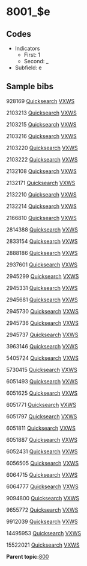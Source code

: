 # 8001\_$e

## Codes

-   Indicators
    -   First: 1
    -   Second: \_
-   Subfield: e

## Sample bibs

928169 [Quicksearch](https://search.library.yale.edu/catalog/928169) [VXWS](http://prodorbis.library.yale.edu:7014/vxws/GetHoldingsService?bibId=928169)

2103213 [Quicksearch](https://search.library.yale.edu/catalog/2103213) [VXWS](http://prodorbis.library.yale.edu:7014/vxws/GetHoldingsService?bibId=2103213)

2103215 [Quicksearch](https://search.library.yale.edu/catalog/2103215) [VXWS](http://prodorbis.library.yale.edu:7014/vxws/GetHoldingsService?bibId=2103215)

2103216 [Quicksearch](https://search.library.yale.edu/catalog/2103216) [VXWS](http://prodorbis.library.yale.edu:7014/vxws/GetHoldingsService?bibId=2103216)

2103220 [Quicksearch](https://search.library.yale.edu/catalog/2103220) [VXWS](http://prodorbis.library.yale.edu:7014/vxws/GetHoldingsService?bibId=2103220)

2103222 [Quicksearch](https://search.library.yale.edu/catalog/2103222) [VXWS](http://prodorbis.library.yale.edu:7014/vxws/GetHoldingsService?bibId=2103222)

2132108 [Quicksearch](https://search.library.yale.edu/catalog/2132108) [VXWS](http://prodorbis.library.yale.edu:7014/vxws/GetHoldingsService?bibId=2132108)

2132171 [Quicksearch](https://search.library.yale.edu/catalog/2132171) [VXWS](http://prodorbis.library.yale.edu:7014/vxws/GetHoldingsService?bibId=2132171)

2132210 [Quicksearch](https://search.library.yale.edu/catalog/2132210) [VXWS](http://prodorbis.library.yale.edu:7014/vxws/GetHoldingsService?bibId=2132210)

2132214 [Quicksearch](https://search.library.yale.edu/catalog/2132214) [VXWS](http://prodorbis.library.yale.edu:7014/vxws/GetHoldingsService?bibId=2132214)

2166810 [Quicksearch](https://search.library.yale.edu/catalog/2166810) [VXWS](http://prodorbis.library.yale.edu:7014/vxws/GetHoldingsService?bibId=2166810)

2814388 [Quicksearch](https://search.library.yale.edu/catalog/2814388) [VXWS](http://prodorbis.library.yale.edu:7014/vxws/GetHoldingsService?bibId=2814388)

2833154 [Quicksearch](https://search.library.yale.edu/catalog/2833154) [VXWS](http://prodorbis.library.yale.edu:7014/vxws/GetHoldingsService?bibId=2833154)

2888186 [Quicksearch](https://search.library.yale.edu/catalog/2888186) [VXWS](http://prodorbis.library.yale.edu:7014/vxws/GetHoldingsService?bibId=2888186)

2937601 [Quicksearch](https://search.library.yale.edu/catalog/2937601) [VXWS](http://prodorbis.library.yale.edu:7014/vxws/GetHoldingsService?bibId=2937601)

2945299 [Quicksearch](https://search.library.yale.edu/catalog/2945299) [VXWS](http://prodorbis.library.yale.edu:7014/vxws/GetHoldingsService?bibId=2945299)

2945331 [Quicksearch](https://search.library.yale.edu/catalog/2945331) [VXWS](http://prodorbis.library.yale.edu:7014/vxws/GetHoldingsService?bibId=2945331)

2945681 [Quicksearch](https://search.library.yale.edu/catalog/2945681) [VXWS](http://prodorbis.library.yale.edu:7014/vxws/GetHoldingsService?bibId=2945681)

2945730 [Quicksearch](https://search.library.yale.edu/catalog/2945730) [VXWS](http://prodorbis.library.yale.edu:7014/vxws/GetHoldingsService?bibId=2945730)

2945736 [Quicksearch](https://search.library.yale.edu/catalog/2945736) [VXWS](http://prodorbis.library.yale.edu:7014/vxws/GetHoldingsService?bibId=2945736)

2945737 [Quicksearch](https://search.library.yale.edu/catalog/2945737) [VXWS](http://prodorbis.library.yale.edu:7014/vxws/GetHoldingsService?bibId=2945737)

3963146 [Quicksearch](https://search.library.yale.edu/catalog/3963146) [VXWS](http://prodorbis.library.yale.edu:7014/vxws/GetHoldingsService?bibId=3963146)

5405724 [Quicksearch](https://search.library.yale.edu/catalog/5405724) [VXWS](http://prodorbis.library.yale.edu:7014/vxws/GetHoldingsService?bibId=5405724)

5730415 [Quicksearch](https://search.library.yale.edu/catalog/5730415) [VXWS](http://prodorbis.library.yale.edu:7014/vxws/GetHoldingsService?bibId=5730415)

6051493 [Quicksearch](https://search.library.yale.edu/catalog/6051493) [VXWS](http://prodorbis.library.yale.edu:7014/vxws/GetHoldingsService?bibId=6051493)

6051625 [Quicksearch](https://search.library.yale.edu/catalog/6051625) [VXWS](http://prodorbis.library.yale.edu:7014/vxws/GetHoldingsService?bibId=6051625)

6051771 [Quicksearch](https://search.library.yale.edu/catalog/6051771) [VXWS](http://prodorbis.library.yale.edu:7014/vxws/GetHoldingsService?bibId=6051771)

6051797 [Quicksearch](https://search.library.yale.edu/catalog/6051797) [VXWS](http://prodorbis.library.yale.edu:7014/vxws/GetHoldingsService?bibId=6051797)

6051811 [Quicksearch](https://search.library.yale.edu/catalog/6051811) [VXWS](http://prodorbis.library.yale.edu:7014/vxws/GetHoldingsService?bibId=6051811)

6051887 [Quicksearch](https://search.library.yale.edu/catalog/6051887) [VXWS](http://prodorbis.library.yale.edu:7014/vxws/GetHoldingsService?bibId=6051887)

6052431 [Quicksearch](https://search.library.yale.edu/catalog/6052431) [VXWS](http://prodorbis.library.yale.edu:7014/vxws/GetHoldingsService?bibId=6052431)

6056505 [Quicksearch](https://search.library.yale.edu/catalog/6056505) [VXWS](http://prodorbis.library.yale.edu:7014/vxws/GetHoldingsService?bibId=6056505)

6064715 [Quicksearch](https://search.library.yale.edu/catalog/6064715) [VXWS](http://prodorbis.library.yale.edu:7014/vxws/GetHoldingsService?bibId=6064715)

6064777 [Quicksearch](https://search.library.yale.edu/catalog/6064777) [VXWS](http://prodorbis.library.yale.edu:7014/vxws/GetHoldingsService?bibId=6064777)

9094800 [Quicksearch](https://search.library.yale.edu/catalog/9094800) [VXWS](http://prodorbis.library.yale.edu:7014/vxws/GetHoldingsService?bibId=9094800)

9655772 [Quicksearch](https://search.library.yale.edu/catalog/9655772) [VXWS](http://prodorbis.library.yale.edu:7014/vxws/GetHoldingsService?bibId=9655772)

9912039 [Quicksearch](https://search.library.yale.edu/catalog/9912039) [VXWS](http://prodorbis.library.yale.edu:7014/vxws/GetHoldingsService?bibId=9912039)

14495953 [Quicksearch](https://search.library.yale.edu/catalog/14495953) [VXWS](http://prodorbis.library.yale.edu:7014/vxws/GetHoldingsService?bibId=14495953)

15522021 [Quicksearch](https://search.library.yale.edu/catalog/15522021) [VXWS](http://prodorbis.library.yale.edu:7014/vxws/GetHoldingsService?bibId=15522021)

**Parent topic:**[800](../../tags/800/800.md)

